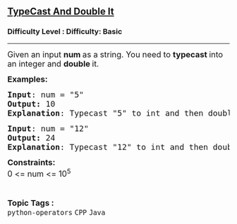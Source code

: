 <h2><a href="https://www.geeksforgeeks.org/problems/typecast-and-double-it--153103/1?page=1&category=Java&sortBy=submissions">TypeCast And Double It</a></h2><h3>Difficulty Level : Difficulty: Basic</h3><hr><div class="problems_problem_content__Xm_eO"><p><span style="font-size: 18px;">Given an input <strong>num </strong>as a string. You need to <strong>typecast </strong>into an integer and <strong>double </strong>it.&nbsp;</span></p>
<p><span style="font-size: 18px;"><strong>Examples:</strong></span></p>
<pre><span style="font-size: 18px;"><strong>Input</strong>: num = "5"
<strong>Output:</strong> 10
<strong>Explanation</strong>: Typecast "5" to int and then double it 5 * 2 = 10</span></pre>
<pre><span style="font-size: 18px;"><strong>Input</strong>: num = "12"
<strong>Output:</strong> 24
<strong>Explanation</strong>: Typecast "12" to int and then double it 12 * 2 = 24</span></pre>
<p><span style="font-size: 18px;"><strong>Constraints:<br></strong>0 &lt;= num &lt;= 10<sup>5</sup></span></p></div><br><p><span style=font-size:18px><strong>Topic Tags : </strong><br><code>python-operators</code>&nbsp;<code>CPP</code>&nbsp;<code>Java</code>&nbsp;